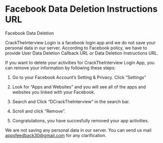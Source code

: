 # Facebook Data Deletion Instructions URL
Facebook Data Deletion


CrackTheInterview Login is a facebook login app and we do not save your personal data in our server. According to Facebook policy, we have to provide User Data Deletion Callback URL or Data Deletion Instructions URL.

If you want to delete your activities for CrackTheInterview Login App, you can remove your information by following these steps:

1. Go to your Facebook Account’s Setting & Privacy. Click “Settings”

2. Look for “Apps and Websites” and you will see all of the apps and websites you linked with your Facebook.

3. Search and Click “DCrackTheInterview” in the search bar.

4. Scroll and click “Remove”.

5. Congratulations, you have succesfully removed your app activities.

We are not saving any personal data in our server. You can send us mail appsfeedback30@gmail.com for any clarification.
